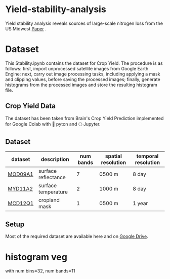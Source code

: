 # Yield-stability-analysis
Yield stability analysis reveals sources of large-scale nitrogen loss from the US Midwest [Paper](https://www.nature.com/articles/s41598-019-42271-1) . 



# Dataset
This Stability.ipynb contains the dataset for Crop Yield. 
The procedure is as follows: first, import unprocessed satellite images from Google Earth Engine; next, carry out image processing tasks, 
including applying a mask and clipping values, before saving the processed images;
finally, generate histograms from the processed images and store the resulting histogram file.

## Crop Yield Data 

The dataset has been taken from Brain's Crop Yield Prediction implemented for Google Colab with 🐍 pyton and 🌕 Jupyter. 

## Dataset

| dataset | description | num bands | spatial resolution | temporal resolution | 
|---------|-------------|-----------|--------------------|---------------------|
|[MOD09A1](https://developers.google.com/earth-engine/datasets/catalog/MODIS_006_MOD09A1)| surface reflectance | 7 | 0500 m | 8 day  |
|[MYD11A2](https://developers.google.com/earth-engine/datasets/catalog/MODIS_006_MYD11A2)| surface temperature | 2 | 1000 m | 8 day  | 
|[MCD12Q1](https://developers.google.com/earth-engine/datasets/catalog/MODIS_051_MCD12Q1)| cropland mask       | 1 | 0500 m | 1 year |

## Setup

Most of the required dataset are available here and on [Google Drive](https://drive.google.com/drive/folders/1MyHkG1Q4GiSNy4KaIPTVWb0sBeuJe7OV).


# histogram veg
with num bins=32, num bands=11
